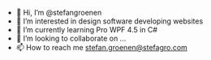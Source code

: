- 👋 Hi, I’m @stefangroenen
- 👀 I’m interested in design software developing websites
- 🌱 I’m currently learning Pro WPF 4.5 in C#
- 💞️ I’m looking to collaborate on ...
- 📫 How to reach me stefan.groenen@stefagro.com

<!---
stefangroenen/stefangroenen is a ✨ special ✨ repository because its `README.md` (this file) appears on your GitHub profile.
You can click the Preview link to take a look at your changes.
--->
